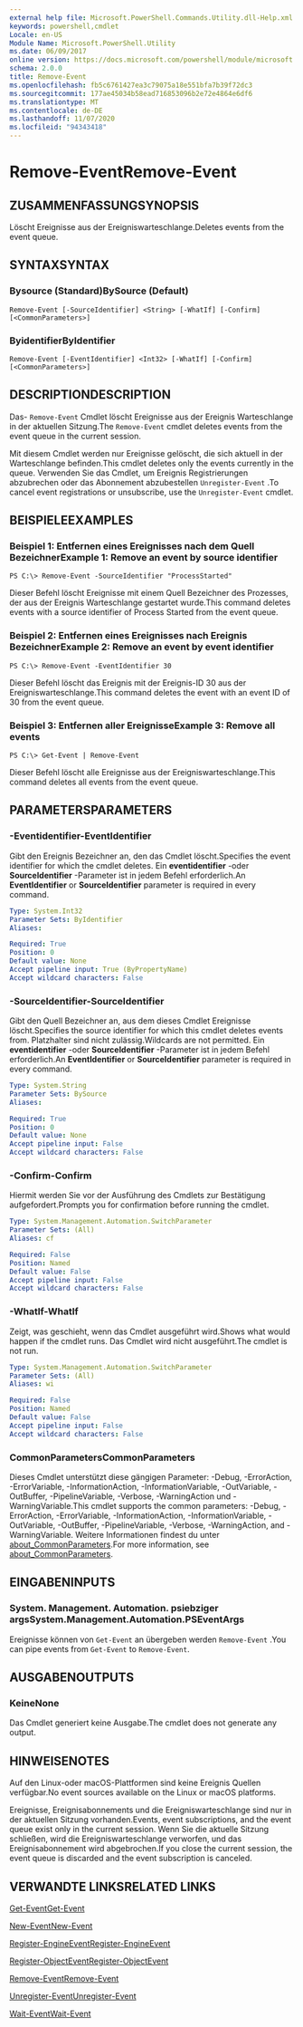 ```yaml
---
external help file: Microsoft.PowerShell.Commands.Utility.dll-Help.xml
keywords: powershell,cmdlet
Locale: en-US
Module Name: Microsoft.PowerShell.Utility
ms.date: 06/09/2017
online version: https://docs.microsoft.com/powershell/module/microsoft.powershell.utility/remove-event?view=powershell-6&WT.mc_id=ps-gethelp
schema: 2.0.0
title: Remove-Event
ms.openlocfilehash: fb5c6761427ea3c79075a18e551bfa7b39f72dc3
ms.sourcegitcommit: 177ae45034b58ead716853096b2e72e4864e6df6
ms.translationtype: MT
ms.contentlocale: de-DE
ms.lasthandoff: 11/07/2020
ms.locfileid: "94343418"
---
```

# <span data-ttu-id="4c3a6-103">Remove-Event</span><span class="sxs-lookup"><span data-stu-id="4c3a6-103">Remove-Event</span></span>

## <span data-ttu-id="4c3a6-104">ZUSAMMENFASSUNG</span><span class="sxs-lookup"><span data-stu-id="4c3a6-104">SYNOPSIS</span></span>
<span data-ttu-id="4c3a6-105">Löscht Ereignisse aus der Ereigniswarteschlange.</span><span class="sxs-lookup"><span data-stu-id="4c3a6-105">Deletes events from the event queue.</span></span>

## <span data-ttu-id="4c3a6-106">SYNTAX</span><span class="sxs-lookup"><span data-stu-id="4c3a6-106">SYNTAX</span></span>

### <span data-ttu-id="4c3a6-107">Bysource (Standard)</span><span class="sxs-lookup"><span data-stu-id="4c3a6-107">BySource (Default)</span></span>

```
Remove-Event [-SourceIdentifier] <String> [-WhatIf] [-Confirm] [<CommonParameters>]
```

### <span data-ttu-id="4c3a6-108">Byidentifier</span><span class="sxs-lookup"><span data-stu-id="4c3a6-108">ByIdentifier</span></span>

```
Remove-Event [-EventIdentifier] <Int32> [-WhatIf] [-Confirm] [<CommonParameters>]
```

## <span data-ttu-id="4c3a6-109">DESCRIPTION</span><span class="sxs-lookup"><span data-stu-id="4c3a6-109">DESCRIPTION</span></span>

<span data-ttu-id="4c3a6-110">Das- `Remove-Event` Cmdlet löscht Ereignisse aus der Ereignis Warteschlange in der aktuellen Sitzung.</span><span class="sxs-lookup"><span data-stu-id="4c3a6-110">The `Remove-Event` cmdlet deletes events from the event queue in the current session.</span></span>

<span data-ttu-id="4c3a6-111">Mit diesem Cmdlet werden nur Ereignisse gelöscht, die sich aktuell in der Warteschlange befinden.</span><span class="sxs-lookup"><span data-stu-id="4c3a6-111">This cmdlet deletes only the events currently in the queue.</span></span> <span data-ttu-id="4c3a6-112">Verwenden Sie das Cmdlet, um Ereignis Registrierungen abzubrechen oder das Abonnement abzubestellen `Unregister-Event` .</span><span class="sxs-lookup"><span data-stu-id="4c3a6-112">To cancel event registrations or unsubscribe, use the `Unregister-Event` cmdlet.</span></span>

## <span data-ttu-id="4c3a6-113">BEISPIELE</span><span class="sxs-lookup"><span data-stu-id="4c3a6-113">EXAMPLES</span></span>

### <span data-ttu-id="4c3a6-114">Beispiel 1: Entfernen eines Ereignisses nach dem Quell Bezeichner</span><span class="sxs-lookup"><span data-stu-id="4c3a6-114">Example 1: Remove an event by source identifier</span></span>

```
PS C:\> Remove-Event -SourceIdentifier "ProcessStarted"
```

<span data-ttu-id="4c3a6-115">Dieser Befehl löscht Ereignisse mit einem Quell Bezeichner des Prozesses, der aus der Ereignis Warteschlange gestartet wurde.</span><span class="sxs-lookup"><span data-stu-id="4c3a6-115">This command deletes events with a source identifier of Process Started from the event queue.</span></span>

### <span data-ttu-id="4c3a6-116">Beispiel 2: Entfernen eines Ereignisses nach Ereignis Bezeichner</span><span class="sxs-lookup"><span data-stu-id="4c3a6-116">Example 2: Remove an event by event identifier</span></span>

```
PS C:\> Remove-Event -EventIdentifier 30
```

<span data-ttu-id="4c3a6-117">Dieser Befehl löscht das Ereignis mit der Ereignis-ID 30 aus der Ereigniswarteschlange.</span><span class="sxs-lookup"><span data-stu-id="4c3a6-117">This command deletes the event with an event ID of 30 from the event queue.</span></span>

### <span data-ttu-id="4c3a6-118">Beispiel 3: Entfernen aller Ereignisse</span><span class="sxs-lookup"><span data-stu-id="4c3a6-118">Example 3: Remove all events</span></span>

```
PS C:\> Get-Event | Remove-Event
```

<span data-ttu-id="4c3a6-119">Dieser Befehl löscht alle Ereignisse aus der Ereigniswarteschlange.</span><span class="sxs-lookup"><span data-stu-id="4c3a6-119">This command deletes all events from the event queue.</span></span>

## <span data-ttu-id="4c3a6-120">PARAMETERS</span><span class="sxs-lookup"><span data-stu-id="4c3a6-120">PARAMETERS</span></span>

### <span data-ttu-id="4c3a6-121">-Eventidentifier</span><span class="sxs-lookup"><span data-stu-id="4c3a6-121">-EventIdentifier</span></span>

<span data-ttu-id="4c3a6-122">Gibt den Ereignis Bezeichner an, den das Cmdlet löscht.</span><span class="sxs-lookup"><span data-stu-id="4c3a6-122">Specifies the event identifier for which the cmdlet deletes.</span></span> <span data-ttu-id="4c3a6-123">Ein **eventidentifier** -oder **SourceIdentifier** -Parameter ist in jedem Befehl erforderlich.</span><span class="sxs-lookup"><span data-stu-id="4c3a6-123">An **EventIdentifier** or **SourceIdentifier** parameter is required in every command.</span></span>

```yaml
Type: System.Int32
Parameter Sets: ByIdentifier
Aliases:

Required: True
Position: 0
Default value: None
Accept pipeline input: True (ByPropertyName)
Accept wildcard characters: False
```

### <span data-ttu-id="4c3a6-124">-SourceIdentifier</span><span class="sxs-lookup"><span data-stu-id="4c3a6-124">-SourceIdentifier</span></span>

<span data-ttu-id="4c3a6-125">Gibt den Quell Bezeichner an, aus dem dieses Cmdlet Ereignisse löscht.</span><span class="sxs-lookup"><span data-stu-id="4c3a6-125">Specifies the source identifier for which this cmdlet deletes events from.</span></span> <span data-ttu-id="4c3a6-126">Platzhalter sind nicht zulässig.</span><span class="sxs-lookup"><span data-stu-id="4c3a6-126">Wildcards are not permitted.</span></span> <span data-ttu-id="4c3a6-127">Ein **eventidentifier** -oder **SourceIdentifier** -Parameter ist in jedem Befehl erforderlich.</span><span class="sxs-lookup"><span data-stu-id="4c3a6-127">An **EventIdentifier** or **SourceIdentifier** parameter is required in every command.</span></span>

```yaml
Type: System.String
Parameter Sets: BySource
Aliases:

Required: True
Position: 0
Default value: None
Accept pipeline input: False
Accept wildcard characters: False
```

### <span data-ttu-id="4c3a6-128">-Confirm</span><span class="sxs-lookup"><span data-stu-id="4c3a6-128">-Confirm</span></span>

<span data-ttu-id="4c3a6-129">Hiermit werden Sie vor der Ausführung des Cmdlets zur Bestätigung aufgefordert.</span><span class="sxs-lookup"><span data-stu-id="4c3a6-129">Prompts you for confirmation before running the cmdlet.</span></span>

```yaml
Type: System.Management.Automation.SwitchParameter
Parameter Sets: (All)
Aliases: cf

Required: False
Position: Named
Default value: False
Accept pipeline input: False
Accept wildcard characters: False
```

### <span data-ttu-id="4c3a6-130">-WhatIf</span><span class="sxs-lookup"><span data-stu-id="4c3a6-130">-WhatIf</span></span>

<span data-ttu-id="4c3a6-131">Zeigt, was geschieht, wenn das Cmdlet ausgeführt wird.</span><span class="sxs-lookup"><span data-stu-id="4c3a6-131">Shows what would happen if the cmdlet runs.</span></span> <span data-ttu-id="4c3a6-132">Das Cmdlet wird nicht ausgeführt.</span><span class="sxs-lookup"><span data-stu-id="4c3a6-132">The cmdlet is not run.</span></span>

```yaml
Type: System.Management.Automation.SwitchParameter
Parameter Sets: (All)
Aliases: wi

Required: False
Position: Named
Default value: False
Accept pipeline input: False
Accept wildcard characters: False
```

### <span data-ttu-id="4c3a6-133">CommonParameters</span><span class="sxs-lookup"><span data-stu-id="4c3a6-133">CommonParameters</span></span>

<span data-ttu-id="4c3a6-134">Dieses Cmdlet unterstützt diese gängigen Parameter: -Debug, -ErrorAction, -ErrorVariable, -InformationAction, -InformationVariable, -OutVariable, -OutBuffer, -PipelineVariable, -Verbose, -WarningAction und -WarningVariable.</span><span class="sxs-lookup"><span data-stu-id="4c3a6-134">This cmdlet supports the common parameters: -Debug, -ErrorAction, -ErrorVariable, -InformationAction, -InformationVariable, -OutVariable, -OutBuffer, -PipelineVariable, -Verbose, -WarningAction, and -WarningVariable.</span></span> <span data-ttu-id="4c3a6-135">Weitere Informationen findest du unter [about_CommonParameters](https://go.microsoft.com/fwlink/?LinkID=113216).</span><span class="sxs-lookup"><span data-stu-id="4c3a6-135">For more information, see [about_CommonParameters](https://go.microsoft.com/fwlink/?LinkID=113216).</span></span>

## <span data-ttu-id="4c3a6-136">EINGABEN</span><span class="sxs-lookup"><span data-stu-id="4c3a6-136">INPUTS</span></span>

### <span data-ttu-id="4c3a6-137">System. Management. Automation. psiebziger args</span><span class="sxs-lookup"><span data-stu-id="4c3a6-137">System.Management.Automation.PSEventArgs</span></span>

<span data-ttu-id="4c3a6-138">Ereignisse können von `Get-Event` an übergeben werden `Remove-Event` .</span><span class="sxs-lookup"><span data-stu-id="4c3a6-138">You can pipe events from `Get-Event` to `Remove-Event`.</span></span>

## <span data-ttu-id="4c3a6-139">AUSGABEN</span><span class="sxs-lookup"><span data-stu-id="4c3a6-139">OUTPUTS</span></span>

### <span data-ttu-id="4c3a6-140">Keine</span><span class="sxs-lookup"><span data-stu-id="4c3a6-140">None</span></span>

<span data-ttu-id="4c3a6-141">Das Cmdlet generiert keine Ausgabe.</span><span class="sxs-lookup"><span data-stu-id="4c3a6-141">The cmdlet does not generate any output.</span></span>

## <span data-ttu-id="4c3a6-142">HINWEISE</span><span class="sxs-lookup"><span data-stu-id="4c3a6-142">NOTES</span></span>

<span data-ttu-id="4c3a6-143">Auf den Linux-oder macOS-Plattformen sind keine Ereignis Quellen verfügbar.</span><span class="sxs-lookup"><span data-stu-id="4c3a6-143">No event sources available on the Linux or macOS platforms.</span></span>

<span data-ttu-id="4c3a6-144">Ereignisse, Ereignisabonnements und die Ereigniswarteschlange sind nur in der aktuellen Sitzung vorhanden.</span><span class="sxs-lookup"><span data-stu-id="4c3a6-144">Events, event subscriptions, and the event queue exist only in the current session.</span></span> <span data-ttu-id="4c3a6-145">Wenn Sie die aktuelle Sitzung schließen, wird die Ereigniswarteschlange verworfen, und das Ereignisabonnement wird abgebrochen.</span><span class="sxs-lookup"><span data-stu-id="4c3a6-145">If you close the current session, the event queue is discarded and the event subscription is canceled.</span></span>

## <span data-ttu-id="4c3a6-146">VERWANDTE LINKS</span><span class="sxs-lookup"><span data-stu-id="4c3a6-146">RELATED LINKS</span></span>

[<span data-ttu-id="4c3a6-147">Get-Event</span><span class="sxs-lookup"><span data-stu-id="4c3a6-147">Get-Event</span></span>](Get-Event.md)

[<span data-ttu-id="4c3a6-148">New-Event</span><span class="sxs-lookup"><span data-stu-id="4c3a6-148">New-Event</span></span>](New-Event.md)

[<span data-ttu-id="4c3a6-149">Register-EngineEvent</span><span class="sxs-lookup"><span data-stu-id="4c3a6-149">Register-EngineEvent</span></span>](Register-EngineEvent.md)

[<span data-ttu-id="4c3a6-150">Register-ObjectEvent</span><span class="sxs-lookup"><span data-stu-id="4c3a6-150">Register-ObjectEvent</span></span>](Register-ObjectEvent.md)

[<span data-ttu-id="4c3a6-151">Remove-Event</span><span class="sxs-lookup"><span data-stu-id="4c3a6-151">Remove-Event</span></span>](Remove-Event.md)

[<span data-ttu-id="4c3a6-152">Unregister-Event</span><span class="sxs-lookup"><span data-stu-id="4c3a6-152">Unregister-Event</span></span>](Unregister-Event.md)

[<span data-ttu-id="4c3a6-153">Wait-Event</span><span class="sxs-lookup"><span data-stu-id="4c3a6-153">Wait-Event</span></span>](Wait-Event.md)
